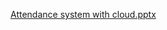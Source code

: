 
[Attendance system with cloud.pptx](https://github.com/Omka0306/Attendance_system_with_colud/files/9739261/Attendance.system.with.cloud.pptx)
